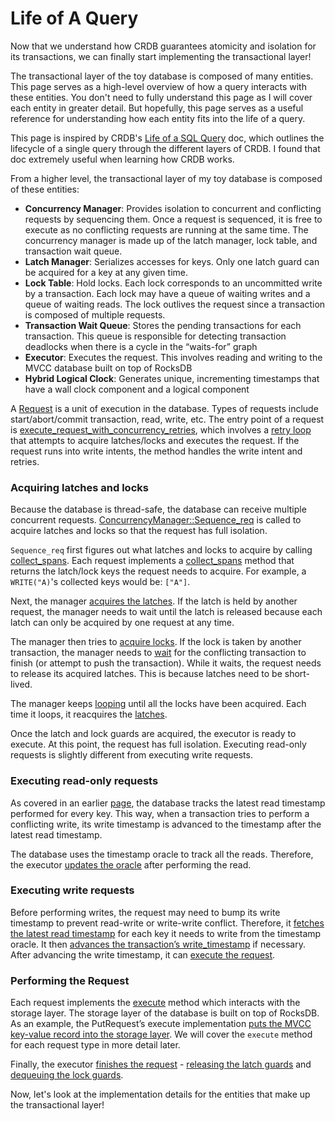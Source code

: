 # Life of A Query

Now that we understand how CRDB guarantees atomicity and isolation for its transactions, we can finally start implementing the transactional layer!

The transactional layer of the toy database is composed of many entities. This page serves as a high-level overview of how a query interacts with these entities. You don't need to fully understand this page as I will cover each entity in greater detail. But hopefully, this page serves as a useful reference for understanding how each entity fits into the life of a query.

This page is inspired by CRDB's [Life of a SQL Query](https://github.com/cockroachdb/cockroach/blob/530100fd39cc722bc324bfb3869a325622258fb3/docs/tech-notes/life_of_a_query.md) doc, which outlines the lifecycle of a single query through the different layers of CRDB. I found that doc extremely useful when learning how CRDB works.

From a higher level, the transactional layer of my toy database is composed of these entities:

- **Concurrency Manager**: Provides isolation to concurrent and conflicting requests by sequencing them. Once a request is sequenced, it is free to execute as no conflicting requests are running at the same time. The concurrency manager is made up of the latch manager, lock table, and transaction wait queue.
- **Latch Manager**: Serializes accesses for keys. Only one latch guard can be acquired for a key at any given time.
- **Lock Table**: Hold locks. Each lock corresponds to an uncommitted write by a transaction. Each lock may have a queue of waiting writes and a queue of waiting reads. The lock outlives the request since a transaction is composed of multiple requests.
- **Transaction Wait Queue**: Stores the pending transactions for each transaction. This queue is responsible for detecting transaction deadlocks when there is a cycle in the “waits-for” graph
- **Executor**: Executes the request. This involves reading and writing to the MVCC database built on top of RocksDB
- **Hybrid Logical Clock**: Generates unique, incrementing timestamps that have a wall clock component and a logical component

A [Request](https://github.com/brianshih1/little-key-value-db/blob/194d3f9e65bb69d674f0217f2a02b18ace12ee7e/src/execute/request.rs#L57) is a unit of execution in the database. Types of requests include start/abort/commit transaction, read, write, etc. The entry point of a request is [execute_request_with_concurrency_retries](https://github.com/brianshih1/little-key-value-db/blob/194d3f9e65bb69d674f0217f2a02b18ace12ee7e/src/execute/executor.rs#L63), which involves a [retry loop](https://github.com/brianshih1/little-key-value-db/blob/194d3f9e65bb69d674f0217f2a02b18ace12ee7e/src/execute/executor.rs#L68) that attempts to acquire latches/locks and executes the request. If the request runs into write intents, the method handles the write intent and retries.

### Acquiring latches and locks

Because the database is thread-safe, the database can receive multiple concurrent requests.  [ConcurrencyManager::Sequence_req](https://github.com/brianshih1/little-key-value-db/blob/194d3f9e65bb69d674f0217f2a02b18ace12ee7e/src/execute/executor.rs#L70) is called to acquire latches and locks so that the request has full isolation.

`Sequence_req` first figures out what latches and locks to acquire by calling [collect_spans](https://github.com/brianshih1/little-key-value-db/blob/194d3f9e65bb69d674f0217f2a02b18ace12ee7e/src/concurrency/concurrency_manager.rs#L45). Each request implements a [collect_spans](https://github.com/brianshih1/little-key-value-db/blob/194d3f9e65bb69d674f0217f2a02b18ace12ee7e/src/execute/request.rs#L86) method that returns the latch/lock keys the request needs to acquire. For example, a `WRITE("A)`'s collected keys would be: `["A"]`.

Next, the manager [acquires the latches](https://github.com/brianshih1/little-key-value-db/blob/194d3f9e65bb69d674f0217f2a02b18ace12ee7e/src/concurrency/concurrency_manager.rs#L49). If the latch is held by another request, the manager needs to wait until the latch is released because each latch can only be acquired by one request at any time.

The manager then tries to [acquire locks](https://github.com/brianshih1/little-key-value-db/blob/194d3f9e65bb69d674f0217f2a02b18ace12ee7e/src/concurrency/concurrency_manager.rs#L50). If the lock is taken by another transaction, the manager needs to [wait](https://github.com/brianshih1/little-key-value-db/blob/194d3f9e65bb69d674f0217f2a02b18ace12ee7e/src/concurrency/concurrency_manager.rs#L53) for the conflicting transaction to finish (or attempt to push the transaction). While it waits, the request needs to release its acquired latches. This is because latches need to be short-lived.

The manager keeps [looping](https://github.com/brianshih1/little-key-value-db/blob/194d3f9e65bb69d674f0217f2a02b18ace12ee7e/src/concurrency/concurrency_manager.rs#L48) until all the locks have been acquired. Each time it loops, it reacquires the [latches](https://github.com/brianshih1/little-key-value-db/blob/194d3f9e65bb69d674f0217f2a02b18ace12ee7e/src/concurrency/concurrency_manager.rs#L49).

Once the latch and lock guards are acquired, the executor is ready to execute. At this point, the request has full isolation. Executing read-only requests is slightly different from executing write requests.

### **Executing read-only requests**

As covered in an earlier [page](https://brianshih1.github.io/little-key-value-db/chapter_3/dealing_with_anomalies.html), the database tracks the latest read timestamp performed for every key. This way, when a transaction tries to perform a conflicting write, its write timestamp is advanced to the timestamp after the latest read timestamp.

The database uses the timestamp oracle to track all the reads. Therefore, the executor [updates the oracle](https://github.com/brianshih1/little-key-value-db/blob/194d3f9e65bb69d674f0217f2a02b18ace12ee7e/src/execute/executor.rs#L166) after performing the read.

### Executing write requests

Before performing writes, the request may need to bump its write timestamp to prevent read-write or write-write conflict. Therefore, it [fetches the latest read timestamp](https://github.com/brianshih1/little-key-value-db/blob/194d3f9e65bb69d674f0217f2a02b18ace12ee7e/src/execute/executor.rs#LL130C1-L130C1) for each key it needs to write from the timestamp oracle. It then [advances the transaction’s write_timestamp](https://github.com/brianshih1/little-key-value-db/blob/194d3f9e65bb69d674f0217f2a02b18ace12ee7e/src/execute/executor.rs#L145) if necessary. After advancing the write timestamp, it can [execute the request](https://github.com/brianshih1/little-key-value-db/blob/194d3f9e65bb69d674f0217f2a02b18ace12ee7e/src/execute/executor.rs#L148).

### Performing the Request

Each request implements the [execute](https://github.com/brianshih1/little-key-value-db/blob/194d3f9e65bb69d674f0217f2a02b18ace12ee7e/src/execute/request.rs#L94) method which interacts with the storage layer. The storage layer of the database is built on top of RocksDB. As an example, the PutRequest’s execute implementation [puts the MVCC key-value record into the storage layer](https://github.com/brianshih1/little-key-value-db/blob/194d3f9e65bb69d674f0217f2a02b18ace12ee7e/src/execute/request.rs#L385). We will cover the `execute` method for each request type in more detail later.

Finally, the executor [finishes the request](https://github.com/brianshih1/little-key-value-db/blob/194d3f9e65bb69d674f0217f2a02b18ace12ee7e/src/execute/executor.rs#L85) - [releasing the latch guards](https://github.com/brianshih1/little-key-value-db/blob/194d3f9e65bb69d674f0217f2a02b18ace12ee7e/src/concurrency/concurrency_manager.rs#L76) and [dequeuing the lock guards](https://github.com/brianshih1/little-key-value-db/blob/194d3f9e65bb69d674f0217f2a02b18ace12ee7e/src/concurrency/concurrency_manager.rs#L77).

Now, let's look at the implementation details for the entities that make up the transactional layer!
